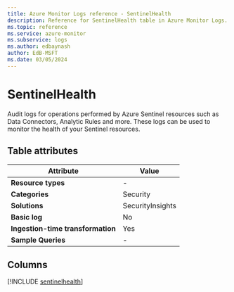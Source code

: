 ```yaml
---
title: Azure Monitor Logs reference - SentinelHealth
description: Reference for SentinelHealth table in Azure Monitor Logs.
ms.topic: reference
ms.service: azure-monitor
ms.subservice: logs
ms.author: edbaynash
author: EdB-MSFT
ms.date: 03/05/2024
---
```


# SentinelHealth

Audit logs for operations performed by Azure Sentinel resources such as Data Connectors, Analytic Rules and more. These logs can be used to monitor the health of your Sentinel resources.


## Table attributes

|Attribute|Value|
|---|---|
|**Resource types**|-|
|**Categories**|Security|
|**Solutions**| SecurityInsights|
|**Basic log**|No|
|**Ingestion-time transformation**|Yes|
|**Sample Queries**|-|



## Columns
  
[!INCLUDE [sentinelhealth](.././tables/includes/sentinelhealth-include.md)]
